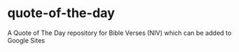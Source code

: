 # quote-of-the-day
A Quote of The Day repository for Bible Verses (NIV) which can be added to Google Sites
